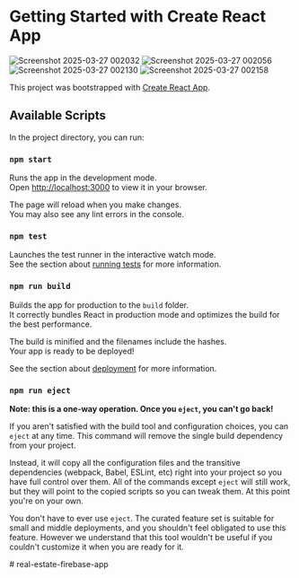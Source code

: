 # Getting Started with Create React App
![Screenshot 2025-03-27 002032](https://github.com/user-attachments/assets/2a063e02-9a1d-402e-97c7-6f9650771c0e)
![Screenshot 2025-03-27 002056](https://github.com/user-attachments/assets/7eec4454-3d4a-4c1d-8937-8dfa4f933cab)
![Screenshot 2025-03-27 002130](https://github.com/user-attachments/assets/75b9cfe9-c35b-433d-8d8a-732bad6afdc8)
![Screenshot 2025-03-27 002158](https://github.com/user-attachments/assets/2622d93c-52ab-484e-ac78-42d7083439f7)





This project was bootstrapped with [Create React App](https://github.com/facebook/create-react-app).

## Available Scripts

In the project directory, you can run:

### `npm start`

Runs the app in the development mode.\
Open [http://localhost:3000](http://localhost:3000) to view it in your browser.

The page will reload when you make changes.\
You may also see any lint errors in the console.

### `npm test`

Launches the test runner in the interactive watch mode.\
See the section about [running tests](https://facebook.github.io/create-react-app/docs/running-tests) for more information.

### `npm run build`

Builds the app for production to the `build` folder.\
It correctly bundles React in production mode and optimizes the build for the best performance.

The build is minified and the filenames include the hashes.\
Your app is ready to be deployed!

See the section about [deployment](https://facebook.github.io/create-react-app/docs/deployment) for more information.

### `npm run eject`

**Note: this is a one-way operation. Once you `eject`, you can't go back!**

If you aren't satisfied with the build tool and configuration choices, you can `eject` at any time. This command will remove the single build dependency from your project.

Instead, it will copy all the configuration files and the transitive dependencies (webpack, Babel, ESLint, etc) right into your project so you have full control over them. All of the commands except `eject` will still work, but they will point to the copied scripts so you can tweak them. At this point you're on your own.

You don't have to ever use `eject`. The curated feature set is suitable for small and middle deployments, and you shouldn't feel obligated to use this feature. However we understand that this tool wouldn't be useful if you couldn't customize it when you are ready for it.




#   r e a l - e s t a t e - f i r e b a s e - a p p 
 
 
